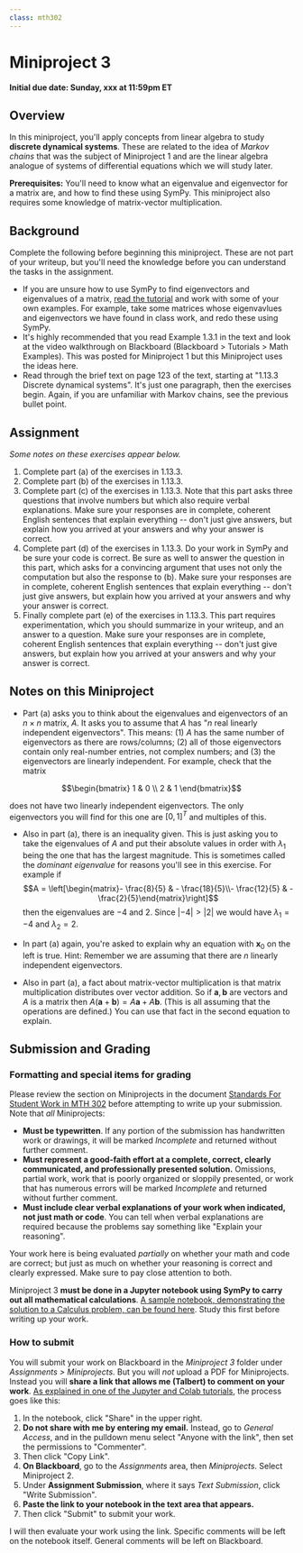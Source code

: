 ```yaml
---
class: mth302
---
```


# Miniproject 3

**Initial due date: Sunday, xxx at 11:59pm ET**

## Overview 

In this miniproject, you'll apply concepts from linear algebra to study **discrete dynamical systems**. These are related to the idea of *Markov chains* that was the subject of Miniproject 1 and are the linear algebra analogue of systems of differential equations which we will study later. 

**Prerequisites:** You'll need to know what an eigenvalue and eigenvector for a matrix are, and how to find these using SymPy. This miniproject also requires some knowledge of matrix-vector multiplication. 

## Background

Complete the following before beginning this miniproject. These are not part of your writeup, but you'll need the knowledge before you can understand the tasks in the assignment. 

- If you are unsure how to use SymPy to find eigenvectors and eigenvalues of a matrix, [read the tutorial](https://docs.google.com/presentation/d/18qj8SgWcN6GzVlPgvNGiC4VSRvOFqYOAHWQZvTnNfXA/edit?usp=sharing) and work with some of your own examples. For example, take some matrices whose eigenvavlues and eigenvectors we have found in class work, and redo these using SymPy. 
- It's highly recommended that you read Example 1.3.1 in the text and look at the video walkthrough on Blackboard (Blackboard > Tutorials > Math Examples). This was posted for Miniproject 1 but this Miniproject uses the ideas here. 
- Read through the brief text on page 123 of the text, starting at "1.13.3 Discrete dynamical systems". It's just one paragraph, then the exercises begin. Again, if you are unfamiliar with Markov chains, see the previous bullet point. 

## Assignment 

*Some notes on these exercises appear below.* 

1. Complete part (a) of the exercises in 1.13.3. 
2. Complete part (b) of the exercises in 1.13.3. 
3. Complete part (c) of the exercises in 1.13.3. Note that this part asks three questions that involve numbers but which also require verbal explanations. Make sure your responses are in complete, coherent English sentences that explain everything -- don't just give answers, but explain how you arrived at your answers and why your answer is correct. 
4. Complete part (d) of the exercises in 1.13.3. Do your work in SymPy and be sure your code is correct. Be sure as well to answer the question in this part, which asks for a convincing argument that uses not only the computation but also the response to (b). Make sure your responses are in complete, coherent English sentences that explain everything -- don't just give answers, but explain how you arrived at your answers and why your answer is correct. 
5. Finally complete part (e) of the exercises in 1.13.3. This part requires experimentation, which you should summarize in your writeup, and an answer to a question. Make sure your responses are in complete, coherent English sentences that explain everything -- don't just give answers, but explain how you arrived at your answers and why your answer is correct. 

## Notes on this Miniproject

- Part (a) asks you to think about the eigenvalues and eigenvectors of an $n \times n$ matrix, $A$. It asks you to assume that $A$ has "$n$ real linearly independent eigenvectors". This means: (1) $A$ has the same number of eigenvectors as there are rows/columns; (2) all of those eigenvectors contain only real-number entries, not complex numbers; and (3) the eigenvectors are linearly independent. For example, check that the matrix

$$\begin{bmatrix} 1 & 0 \\ 2 & 1 \end{bmatrix}$$

does not have two linearly independent eigenvectors. The only eigenvectors you will find for this one are $[0,1]^T$ and multiples of this. 

- Also in part (a), there is an inequality given. This is just asking you to take the eigenvalues of $A$ and put their absolute values in order with $\lambda_1$ being the one that has the largest magnitude. This is sometimes called the *dominant eigenvalue* for reasons you'll see in this exercise. For example if 
$$A = \left[\begin{matrix}- \frac{8}{5} & - \frac{18}{5}\\- \frac{12}{5} & - \frac{2}{5}\end{matrix}\right]$$
then the eigenvalues are $-4$ and $2$. Since $|-4| > |2|$ we would have $\lambda_1 = -4$ and $\lambda_2 = 2$. 

- In part (a) again, you're asked to explain why an equation with $\mathbf{x}_0$ on the left is true. Hint: Remember we are assuming that there are $n$ linearly independent eigenvectors. 

- Also in part (a), a fact about matrix-vector multiplication is that matrix multiplication distributes over vector addition. So if $\mathbf{a}, \mathbf{b}$ are vectors and $A$ is a matrix then $A(\mathbf{a} + \mathbf{b}) = A \mathbf{a} + A\mathbf{b}$. (This is all assuming that the operations are defined.) You can use that fact in the second equation to explain. 




## Submission and Grading

### Formatting and special items for grading

Please review the section on Miniprojects in the document [Standards For Student Work in MTH 302](https://github.com/RobertTalbert/linalg-diffeq/blob/main/course-docs/standards-for-student-work.md#standards-for-miniprojects) before attempting to write up your submission. Note that *all* Miniprojects: 

- **Must be typewritten**. If any portion of the submission has handwritten work or drawings, it will be marked *Incomplete* and returned without further comment. 
- **Must represent a good-faith effort at a complete, correct, clearly communicated, and professionally presented solution.** Omissions, partial work, work that is poorly organized or sloppily presented, or work that has numerous errors will be marked *Incomplete* and returned without further comment. 
- **Must include clear verbal explanations of your work when indicated, not just math or code**. You can tell when verbal explanations are required because the problems say something like "Explain your reasoning". 

Your work here is being evaluated *partially* on whether your math and code are correct; but just as much on whether your reasoning is correct and clearly expressed. Make sure to pay close attention to both. 

Miniproject 3 **must be done in a Jupyter notebook using SymPy to carry out all mathematical calculations**. [A sample notebook, demonstrating the solution to a Calculus problem, can be found here](https://github.com/RobertTalbert/linalg-diffeq/blob/main/tutorials/Example_of_solution_in_a_notebook.ipynb). Study this first before writing up your work. 


### How to submit

You will submit your work on Blackboard in the *Miniproject 3* folder under *Assignments > Miniprojects*. But you will *not* upload a PDF for Miniprojects. Instead you will **share a link that allows me (Talbert) to comment on your work**. [As explained in one of the Jupyter and Colab tutorials](https://gvsu.hosted.panopto.com/Panopto/Pages/Viewer.aspx?id=ef5c0e24-5c1d-437f-be05-af730108b6d8), the process goes like this: 

1. In the notebook, click "Share" in the upper right. 
2. **Do not share with me by entering my email.** Instead, go to *General Access*, and in the pulldown menu select "Anyone with the link", then set the permissions to "Commenter". 
3. Then click "Copy Link". 
4. **On Blackboard**, go to the *Assignments* area, then *Miniprojects*. Select Miniproject 2. 
5. Under **Assignment Submission**, where it says *Text Submission*, click "Write Submission".  
6. **Paste the link to your notebook in the text area that appears.** 
7. Then click "Submit" to submit your work. 

I will then evaluate your work using the link. Specific comments will be left on the notebook itself. General comments will be left on Blackboard. 